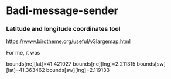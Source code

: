 # Badi-message-sender


### Latitude and longitude coordinates tool
https://www.birdtheme.org/useful/v3largemap.html

For me, it was 

bounds[ne][lat]=41.421027
bounds[ne][lng]=2.211315
bounds[sw][lat]=41.363462
bounds[sw][lng]=2.119133